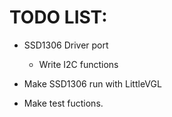 # TODO LIST:

* SSD1306 Driver port
    * Write I2C functions

* Make SSD1306 run with LittleVGL 
* Make test fuctions.